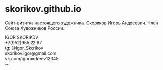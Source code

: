 # skorikov.github.io

Сайт-визитка настоящего художника.
Скориков Игорь Андреевич.
Член Союза Художников России.


<div class="name">IGOR SKORIKOV</div>

<div class="divider"></div>
<div class="short-divider"></div>

<div class="contact-info">
  <div>+7(952)955 22 67</div>
  <div>tg: @Igor_Skorikov</div>
  <div>skorikov.igor@gmail.com</div>
  <div>vk.com/igorandreev12345</div>
</div>

<div class="decorative-element">
  <span class="symbol">⥊</span>
</div>
  </div>
</div>